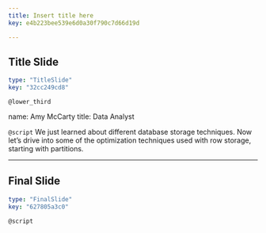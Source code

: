 ```yaml
---
title: Insert title here
key: e4b223bee539e6d0a30f790c7d66d19d

---
```

## Title Slide

```yaml
type: "TitleSlide"
key: "32cc249cd8"
```

`@lower_third`

name: Amy McCarty
title: Data Analyst


`@script`
We just learned about different database storage techniques. Now let’s drive into some of the optimization techniques used with row storage, starting with partitions.


---
## Final Slide

```yaml
type: "FinalSlide"
key: "627805a3c0"
```

`@script`


